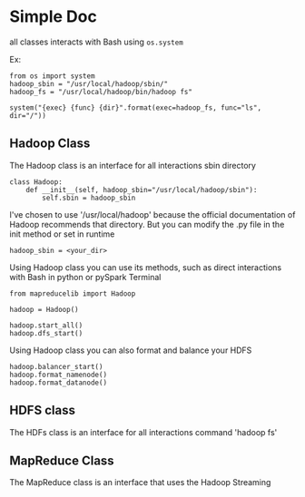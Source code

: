# Simple Doc

all classes interacts with Bash using `os.system`

Ex:

```
from os import system
hadoop_sbin = "/usr/local/hadoop/sbin/"
hadoop_fs = "/usr/local/hadoop/bin/hadoop fs"

system("{exec} {func} {dir}".format(exec=hadoop_fs, func="ls", dir="/"))

```

## Hadoop Class

The Hadoop class is an interface for all interactions sbin directory

```
class Hadoop:
    def __init__(self, hadoop_sbin="/usr/local/hadoop/sbin"):
        self.sbin = hadoop_sbin
```
I've chosen to use '/usr/local/hadoop' because the official documentation of Hadoop recommends that directory. But you can modify the .py file in the init method or set in runtime

`hadoop_sbin = <your_dir>`

Using Hadoop class you can use its methods, such as direct interactions with Bash in python or pySpark Terminal

```
from mapreducelib import Hadoop

hadoop = Hadoop()

hadoop.start_all()
hadoop.dfs_start()
```

Using Hadoop class you can also format and balance your HDFS

```
hadoop.balancer_start()
hadoop.format_namenode()
hadoop.format_datanode()
```

## HDFS class

The HDFs class is an interface for all interactions command 'hadoop fs'

## MapReduce Class

The MapReduce class is an interface that uses the Hadoop Streaming
